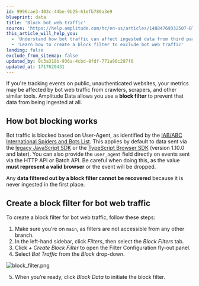 ```yaml
---
id: 9996cae3-403c-44be-9b25-61efb780a3e9
blueprint: data
title: 'Block bot web traffic'
source: 'https://help.amplitude.com/hc/en-us/articles/14884769332507-Block-bot-web-traffic'
this_article_will_help_you:
  - 'Understand how bot traffic can affect ingested data from third party sites'
  - 'Learn how to create a block filter to exclude bot web traffic'
landing: false
exclude_from_sitemap: false
updated_by: 0c3a318b-936a-4cbd-8fdf-771a90c297f0
updated_at: 1717620431
---
```

If you're tracking events on public, unauthenticated websites, your metrics may be affected by bot web traffic from crawlers, scrapers, and other similar tools. Amplitude Data allows you use a **block filter** to prevent that data from being ingested at all.

## How bot blocking works

Bot traffic is blocked based on User-Agent, as identified by the [IAB/ABC International Spiders and Bots List](https://www.iab.com/guidelines/iab-abc-international-spiders-bots-list/). This applies by default to data sent via the [legacy JavaScript SDK](https://github.com/amplitude/Amplitude-JavaScript) or the [TypeScript Browser SDK](https://github.com/amplitude/Amplitude-TypeScript/tree/main/packages/analytics-browser) (version 1.10.0 and later). You can also provide the `user_agent` field directly on events sent via the HTTP API or Batch API. Be careful when doing this, as the value **must represent a valid browser** or the event will be dropped.

Any **data filtered out by a block filter cannot be recovered** because it is never ingested in the first place.

## Create a block filter for bot web traffic

To create a block filter for bot web traffic, follow these steps:

1. Make sure you’re on `main`, as filters are not accessible from any other branch.
2. In the left-hand sidebar, click *Filters*, then select the *Block Filters* tab.
3. Click *+ Create Block Filter* to open the Filter Configuration fly-out panel.
4. Select *Bot Traffic* from the *Block* drop-down.  
  
![block_filter.png](/docs/output/img/data/block-filter-png.png)

5. When you’re ready, click *Block Data* to initiate the block filter.
